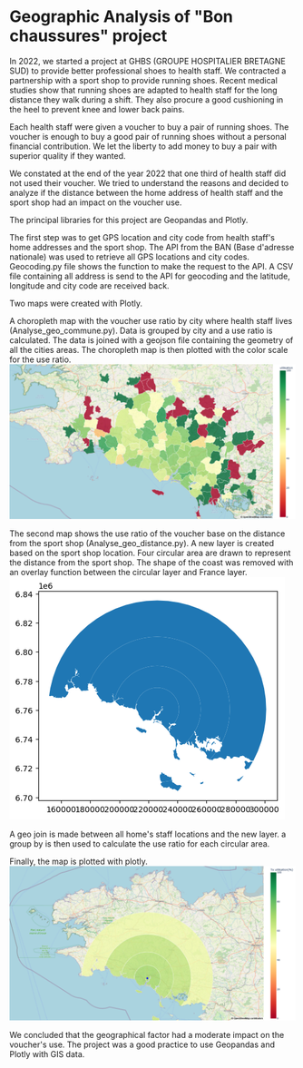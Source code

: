 # Geographic Analysis of "Bon chaussures" project

In 2022, we started a project at GHBS (GROUPE HOSPITALIER BRETAGNE SUD) to provide better professional shoes to health staff.
We contracted a partnership with a sport shop to provide running shoes. 
Recent medical studies show that running shoes are adapted to health staff for the long distance they walk during a shift.
They also procure a good cushioning in the heel to prevent knee and lower back pains.

Each health staff were given a voucher to buy a pair of running shoes. 
The voucher is enough to buy a good pair of running shoes without a personal financial contribution.
We let the liberty to add money to buy a pair with superior quality if they wanted.

We constated at the end of the year 2022 that one third of health staff did not used their voucher.
We tried to understand the reasons and decided to analyze if the distance between the home address of health staff and the sport shop had an impact on the voucher use.

The principal libraries for this project are Geopandas and Plotly. 

The first step was to get GPS location and city code from health staff's home addresses and the sport shop. 
The API from the BAN (Base d'adresse nationale) was used to retrieve all GPS locations and city codes. 
Geocoding.py file shows the function to make the request to the API. 
A CSV file containing all address is send to the API for geocoding and the latitude, longitude and city code are received back.

Two maps were created with Plotly.

A choropleth map with the voucher use ratio by city where health staff lives (Analyse_geo_commune.py).
Data is grouped by city and a use ratio is calculated.
The data is joined with a geojson file containing the geometry of all the cities areas.
The choropleth map is then plotted with the color scale for the use ratio.
![My Image](choropleth_com.png)

The second map shows the use ratio of the voucher base on the distance from the sport shop (Analyse_geo_distance.py).
A new layer is created based on the sport shop location. Four circular area are drawn to represent the distance from the sport shop.
The shape of the coast was removed with an overlay function between the circular layer and France layer.
![My Image](circular_aera.png)

A geo join is made between all home's staff locations and the new layer.
a group by is then used to calculate the use ratio for each circular area.

Finally, the map is plotted with plotly.
![My Image](choropleth_distance.png)


We concluded that the geographical factor had a moderate impact on the voucher's use.
The project was a good practice to use Geopandas and Plotly with GIS data.








